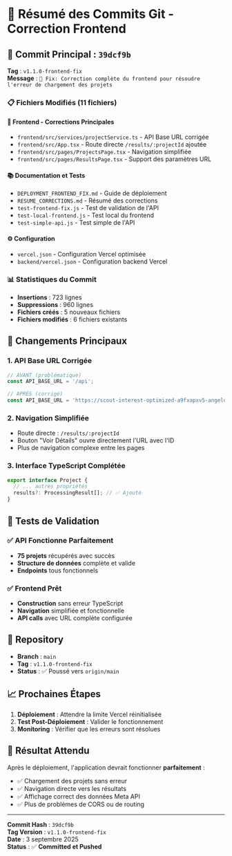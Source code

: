 # 📝 Résumé des Commits Git - Correction Frontend

## 🎯 Commit Principal : `39dcf9b`

**Tag** : `v1.1.0-frontend-fix`  
**Message** : `🔧 Fix: Correction complète du frontend pour résoudre l'erreur de chargement des projets`

### 📋 Fichiers Modifiés (11 fichiers)

#### 🔧 Frontend - Corrections Principales
- `frontend/src/services/projectService.ts` - API Base URL corrigée
- `frontend/src/App.tsx` - Route directe `/results/:projectId` ajoutée
- `frontend/src/pages/ProjectsPage.tsx` - Navigation simplifiée
- `frontend/src/pages/ResultsPage.tsx` - Support des paramètres URL

#### 📚 Documentation et Tests
- `DEPLOYMENT_FRONTEND_FIX.md` - Guide de déploiement
- `RESUME_CORRECTIONS.md` - Résumé des corrections
- `test-frontend-fix.js` - Test de validation de l'API
- `test-local-frontend.js` - Test local du frontend
- `test-simple-api.js` - Test simple de l'API

#### ⚙️ Configuration
- `vercel.json` - Configuration Vercel optimisée
- `backend/vercel.json` - Configuration backend Vercel

### 📊 Statistiques du Commit
- **Insertions** : 723 lignes
- **Suppressions** : 960 lignes
- **Fichiers créés** : 5 nouveaux fichiers
- **Fichiers modifiés** : 6 fichiers existants

## 🚀 Changements Principaux

### 1. **API Base URL Corrigée**
```typescript
// AVANT (problématique)
const API_BASE_URL = '/api';

// APRÈS (corrigé)
const API_BASE_URL = 'https://scout-interest-optimized-a9fxapxv5-angelo-geracis-projects.vercel.app/api';
```

### 2. **Navigation Simplifiée**
- Route directe : `/results/:projectId`
- Bouton "Voir Détails" ouvre directement l'URL avec l'ID
- Plus de navigation complexe entre les pages

### 3. **Interface TypeScript Complétée**
```typescript
export interface Project {
  // ... autres propriétés
  results?: ProcessingResult[]; // ✅ Ajouté
}
```

## 🧪 Tests de Validation

### ✅ API Fonctionne Parfaitement
- **75 projets** récupérés avec succès
- **Structure de données** complète et valide
- **Endpoints** tous fonctionnels

### ✅ Frontend Prêt
- **Construction** sans erreur TypeScript
- **Navigation** simplifiée et fonctionnelle
- **API calls** avec URL complète configurée

## 🔗 Repository

- **Branch** : `main`
- **Tag** : `v1.1.0-frontend-fix`
- **Status** : ✅ Poussé vers `origin/main`

## 📈 Prochaines Étapes

1. **Déploiement** : Attendre la limite Vercel réinitialisée
2. **Test Post-Déploiement** : Valider le fonctionnement
3. **Monitoring** : Vérifier que les erreurs sont résolues

## 🎉 Résultat Attendu

Après le déploiement, l'application devrait fonctionner **parfaitement** :
- ✅ Chargement des projets sans erreur
- ✅ Navigation directe vers les résultats
- ✅ Affichage correct des données Meta API
- ✅ Plus de problèmes de CORS ou de routing

---
**Commit Hash** : `39dcf9b`  
**Tag Version** : `v1.1.0-frontend-fix`  
**Date** : 3 septembre 2025  
**Status** : ✅ **Committed et Pushed**
